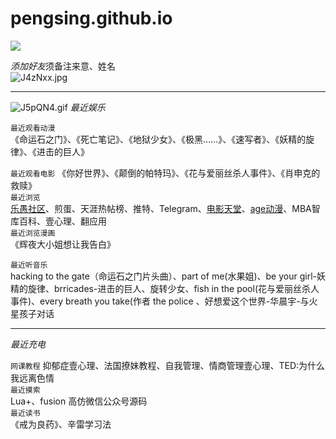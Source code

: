 # pengsing.github.io  
  
![
](https://s1.ax1x.com/2020/04/24/J0IlJe.png)
  
  
*添加好友*须备注来意、姓名  
![J4zNxx.jpg
](https://s1.ax1x.com/2020/04/28/J4zNxx.jpg)
***  
![J5pQN4.gif](https://s1.ax1x.com/2020/04/28/J5pQN4.gif)
*最近娱乐*  
  


  
```最近观看动漫```  
《命运石之门》、《死亡笔记》、《地狱少女》、《极黑……》、《速写者》、《妖精的旋律》、《进击的巨人》  

```最近观看电影```
《你好世界》、《颠倒的帕特玛》、《花与爱丽丝杀人事件》、《肖申克的救赎》  
```最近浏览```  
[乐愚社区](https://bbs.leyuz.net/)、煎蛋、天涯热帖榜、推特、Telegram、[电影天堂](http://2w.cm)、[age动漫](https://www.agefans.tv/)、MBA智库百科、壹心理、翻应用  
```最近浏览漫画```  
《辉夜大小姐想让我告白》  

```最近听音乐```  
hacking to the gate（命运石之门片头曲）、part of me(水果姐)、be your girl-妖精的旋律、brricades-进击的巨人、旋转少女、fish in the pool(花与爱丽丝杀人事件)、every breath you take(作者 the police
、好想爱这个世界-华晨宇-与火星孩子对话  
***
*最近充电*  

```网课教程```
抑郁症壹心理、法国撩妹教程、自我管理、情商管理壹心理、TED:为什么我远离色情  
```最近摸索```  
Lua+、fusion 高仿微信公众号源码  
```最近读书```  
《戒为良药》、辛雷学习法 
